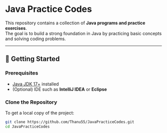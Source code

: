 # Java Practice Codes

This repository contains a collection of **Java programs and practice exercises**.  
The goal is to build a strong foundation in Java by practicing basic concepts and solving coding problems.

---

## 🚀 Getting Started

### Prerequisites
- [Java JDK 17+](https://www.oracle.com/java/technologies/downloads/) installed
- (Optional) IDE such as **IntelliJ IDEA** or **Eclipse**

### Clone the Repository
To get a local copy of the project:

```bash
git clone https://github.com/Thanu55/JavaPracticeCodes.git
cd JavaPracticeCodes
